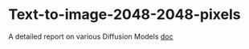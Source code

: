 # Text-to-image-2048-2048-pixels


A detailed report on various Diffusion Models  [doc](https://docs.google.com/document/d/1W4zcIwMlDh1dw7fUKd2DN6Wl56cBgF-ecabPTbjb3FM/edit)  
